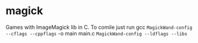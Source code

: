 ﻿magick
======

Games with ImageMagick lib in C.
To comile just run 
gcc `MagickWand-config --cflags --cppflags` -o main main.c `MagickWand-config --ldflags --libs`
